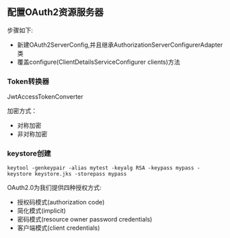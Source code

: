 ## 配置OAuth2资源服务器

步骤如下:
* 新建OAuth2ServerConfig,并且继承AuthorizationServerConfigurerAdapter类
* 覆盖configure(ClientDetailsServiceConfigurer clients)方法

### Token转换器
JwtAccessTokenConverter

加密方式：
* 对称加密
* 非对称加密

### keystore创建
```text
keytool -genkeypair -alias mytest -keyalg RSA -keypass mypass -keystore keystore.jks -storepass mypass
```

OAuth2.0为我们提供四种授权方式:
* 授权码模式(authorization code)
* 简化模式(implicit)
* 密码模式(resource owner password credentials)
* 客户端模式(client credentials)

